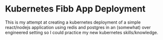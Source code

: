 # Kubernetes Fibb App Deployment
This is my attempt at creating a kubernetes deployment of a simple react/nodejs application using redis and postgres in an (somewhat) over engineered setting so I could practice my new kubernetes skills/knowledge.

